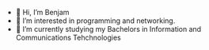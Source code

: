 - 👋 Hi, I’m Benjam
- 👀 I’m interested in programming and networking. 
- 🌱 I’m currently studying my Bachelors in Information and Communications Tehchnologies

<!---
benzqu/benzqu is a ✨ special ✨ repository because its `README.md` (this file) appears on your GitHub profile.
You can click the Preview link to take a look at your changes.
--->
